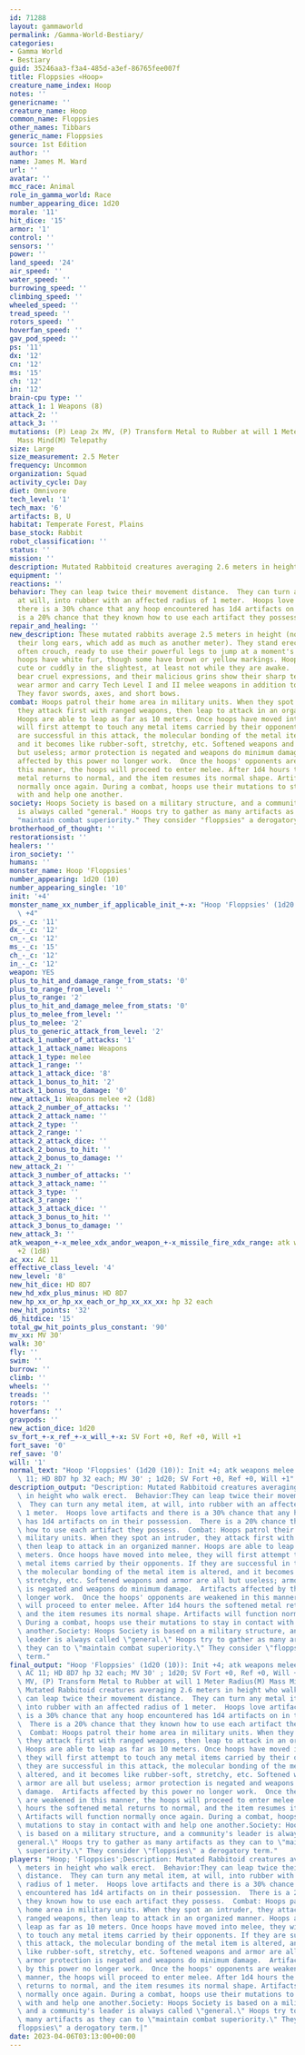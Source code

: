 ```yaml
---
id: 71288
layout: gammaworld
permalink: /Gamma-World-Bestiary/
categories:
- Gamma World
- Bestiary
guid: 35246aa3-f3a4-485d-a3ef-86765fee007f
title: Floppsies «Hoop»
creature_name_index: Hoop
notes: ''
genericname: ''
creature_name: Hoop
common_name: Floppsies
other_names: Tibbars
generic_name: Floppsies
source: 1st Edition
author: ''
name: James M. Ward
url: ''
avatar: ''
mcc_race: Animal
role_in_gamma_world: Race
number_appearing_dice: 1d20
morale: '11'
hit_dice: '15'
armor: '1'
control: ''
sensors: ''
power: ''
land_speed: '24'
air_speed: ''
water_speed: ''
burrowing_speed: ''
climbing_speed: ''
wheeled_speed: ''
tread_speed: ''
rotors_speed: ''
hoverfan_speed: ''
gav_pod_speed: ''
ps: '11'
dx: '12'
cn: '12'
ms: '15'
ch: '12'
in: '12'
brain-cpu type: ''
attack_1: 1 Weapons (8)
attack_2: ''
attack_3: ''
mutations: (P) Leap 2x MV, (P) Transform Metal to Rubber at will 1 Meter Radius(M)
  Mass Mind(M) Telepathy
size: Large
size_measurement: 2.5 Meter
frequency: Uncommon
organization: Squad
activity_cycle: Day
diet: Omnivore
tech_level: '1'
tech_max: '6'
artifacts: B, U
habitat: Temperate Forest, Plains
base_stock: Rabbit
robot_classification: ''
status: ''
mission: ''
description: Mutated Rabbitoid creatures averaging 2.6 meters in height who walk erect.
equipment: ''
reactions: ''
behavior: They can leap twice their movement distance.  They can turn any metal item,
  at will, into rubber with an affected radius of 1 meter.  Hoops love artifacts and
  there is a 30% chance that any hoop encountered has 1d4 artifacts on in their possession.  There
  is a 20% chance that they known how to use each artifact they possess.
repair_and_healing: ''
new_description: These mutated rabbits average 2.5 meters in height (not counting
  their long ears, which add as much as another meter). They stand erect, though they
  often crouch, ready to use their powerful legs to jump at a moment's notice. Most
  hoops have white fur, though some have brown or yellow markings. Hoops do not look
  cute or cuddly in the slightest, at least not while they are awake.  They usually
  bear cruel expressions, and their malicious grins show their sharp teeth. Hoops
  wear armor and carry Tech Level I and II melee weapons in addition to their artifacts.
  They favor swords, axes, and short bows.
combat: Hoops patrol their home area in military units. When they spot an intruder,
  they attack first with ranged weapons, then leap to attack in an organized manner.
  Hoops are able to leap as far as 10 meters. Once hoops have moved into melee, they
  will first attempt to touch any metal items carried by their opponents. If they
  are successful in this attack, the molecular bonding of the metal item is altered,
  and it becomes like rubber-soft, stretchy, etc. Softened weapons and armor are all
  but useless; armor protection is negated and weapons do minimum damage.  Artifacts
  affected by this power no longer work.  Once the hoops' opponents are weakened in
  this manner, the hoops will proceed to enter melee. After 1d4 hours the softened
  metal returns to normal, and the item resumes its normal shape. Artifacts will function
  normally once again. During a combat, hoops use their mutations to stay in contact
  with and help one another.
society: Hoops Society is based on a military structure, and a community's leader
  is always called "general." Hoops try to gather as many artifacts as they can to
  "maintain combat superiority." They consider "floppsies" a derogatory term.
brotherhood_of_thought: ''
restorationsist: ''
healers: ''
iron_society: ''
humans: ''
monster_name: Hoop 'Floppsies'
number_appearing: 1d20 (10)
number_appearing_single: '10'
init: '+4'
monster_name_xx_number_if_applicable_init_+-x: "Hoop 'Floppsies' (1d20 (10)): Init\
  \ +4"
ps_-_c: '11'
dx_-_c: '12'
cn_-_c: '12'
ms_-_c: '15'
ch_-_c: '12'
in_-_c: '12'
weapon: YES
plus_to_hit_and_damage_range_from_stats: '0'
plus_to_range_from_level: ''
plus_to_range: '2'
plus_to_hit_and_damage_melee_from_stats: '0'
plus_to_melee_from_level: ''
plus_to_melee: '2'
plus_to_generic_attack_from_level: '2'
attack_1_number_of_attacks: '1'
attack_1_attack_name: Weapons
attack_1_type: melee
attack_1_range: ''
attack_1_attack_dice: '8'
attack_1_bonus_to_hit: '2'
attack_1_bonus_to_damage: '0'
new_attack_1: Weapons melee +2 (1d8)
attack_2_number_of_attacks: ''
attack_2_attack_name: ''
attack_2_type: ''
attack_2_range: ''
attack_2_attack_dice: ''
attack_2_bonus_to_hit: ''
attack_2_bonus_to_damage: ''
new_attack_2: ''
attack_3_number_of_attacks: ''
attack_3_attack_name: ''
attack_3_type: ''
attack_3_range: ''
attack_3_attack_dice: ''
attack_3_bonus_to_hit: ''
attack_3_bonus_to_damage: ''
new_attack_3: ''
atk_weapon_+-x_melee_xdx_andor_weapon_+-x_missile_fire_xdx_range: atk weapons melee
  +2 (1d8)
ac_xx: AC 11
effective_class_level: '4'
new_level: '8'
new_hit_dice: HD 8D7
new_hd_xdx_plus_minus: HD 8D7
new_hp_xx_or_hp_xx_each_or_hp_xx_xx_xx: hp 32 each
new_hit_points: '32'
d6_hitdice: '15'
total_gw_hit_points_plus_constant: '90'
mv_xx: MV 30'
walk: 30'
fly: ''
swim: ''
burrow: ''
climb: ''
wheels: ''
treads: ''
rotors: ''
hoverfans: ''
gravpods: ''
new_action_dice: 1d20
sv_fort_+-x_ref_+-x_will_+-x: SV Fort +0, Ref +0, Will +1
fort_save: '0'
ref_save: '0'
will: '1'
normal_text: "Hoop 'Floppsies' (1d20 (10)): Init +4; atk weapons melee +2 (1d8); AC\
  \ 11; HD 8D7 hp 32 each; MV 30' ; 1d20; SV Fort +0, Ref +0, Will +1"
description_output: "Description: Mutated Rabbitoid creatures averaging 2.6 meters\
  \ in height who walk erect.  Behavior:They can leap twice their movement distance.\
  \  They can turn any metal item, at will, into rubber with an affected radius of\
  \ 1 meter.  Hoops love artifacts and there is a 30% chance that any hoop encountered\
  \ has 1d4 artifacts on in their possession.  There is a 20% chance that they known\
  \ how to use each artifact they possess.  Combat: Hoops patrol their home area in\
  \ military units. When they spot an intruder, they attack first with ranged weapons,\
  \ then leap to attack in an organized manner. Hoops are able to leap as far as 10\
  \ meters. Once hoops have moved into melee, they will first attempt to touch any\
  \ metal items carried by their opponents. If they are successful in this attack,\
  \ the molecular bonding of the metal item is altered, and it becomes like rubber-soft,\
  \ stretchy, etc. Softened weapons and armor are all but useless; armor protection\
  \ is negated and weapons do minimum damage.  Artifacts affected by this power no\
  \ longer work.  Once the hoops' opponents are weakened in this manner, the hoops\
  \ will proceed to enter melee. After 1d4 hours the softened metal returns to normal,\
  \ and the item resumes its normal shape. Artifacts will function normally once again.\
  \ During a combat, hoops use their mutations to stay in contact with and help one\
  \ another.Society: Hoops Society is based on a military structure, and a community's\
  \ leader is always called \"general.\" Hoops try to gather as many artifacts as\
  \ they can to \"maintain combat superiority.\" They consider \"floppsies\" a derogatory\
  \ term."
final_output: "Hoop 'Floppsies' (1d20 (10)): Init +4; atk weapons melee +2 (1d8);\
  \ AC 11; HD 8D7 hp 32 each; MV 30' ; 1d20; SV Fort +0, Ref +0, Will +1(P) Leap 2x\
  \ MV, (P) Transform Metal to Rubber at will 1 Meter Radius(M) Mass Mind(M) TelepathyDescription:\
  \ Mutated Rabbitoid creatures averaging 2.6 meters in height who walk erect.  Behavior:They\
  \ can leap twice their movement distance.  They can turn any metal item, at will,\
  \ into rubber with an affected radius of 1 meter.  Hoops love artifacts and there\
  \ is a 30% chance that any hoop encountered has 1d4 artifacts on in their possession.\
  \  There is a 20% chance that they known how to use each artifact they possess.\
  \  Combat: Hoops patrol their home area in military units. When they spot an intruder,\
  \ they attack first with ranged weapons, then leap to attack in an organized manner.\
  \ Hoops are able to leap as far as 10 meters. Once hoops have moved into melee,\
  \ they will first attempt to touch any metal items carried by their opponents. If\
  \ they are successful in this attack, the molecular bonding of the metal item is\
  \ altered, and it becomes like rubber-soft, stretchy, etc. Softened weapons and\
  \ armor are all but useless; armor protection is negated and weapons do minimum\
  \ damage.  Artifacts affected by this power no longer work.  Once the hoops' opponents\
  \ are weakened in this manner, the hoops will proceed to enter melee. After 1d4\
  \ hours the softened metal returns to normal, and the item resumes its normal shape.\
  \ Artifacts will function normally once again. During a combat, hoops use their\
  \ mutations to stay in contact with and help one another.Society: Hoops Society\
  \ is based on a military structure, and a community's leader is always called \"\
  general.\" Hoops try to gather as many artifacts as they can to \"maintain combat\
  \ superiority.\" They consider \"floppsies\" a derogatory term."
players: "Hoop; 'Floppsies';Description: Mutated Rabbitoid creatures averaging 2.6\
  \ meters in height who walk erect.  Behavior:They can leap twice their movement\
  \ distance.  They can turn any metal item, at will, into rubber with an affected\
  \ radius of 1 meter.  Hoops love artifacts and there is a 30% chance that any hoop\
  \ encountered has 1d4 artifacts on in their possession.  There is a 20% chance that\
  \ they known how to use each artifact they possess.  Combat: Hoops patrol their\
  \ home area in military units. When they spot an intruder, they attack first with\
  \ ranged weapons, then leap to attack in an organized manner. Hoops are able to\
  \ leap as far as 10 meters. Once hoops have moved into melee, they will first attempt\
  \ to touch any metal items carried by their opponents. If they are successful in\
  \ this attack, the molecular bonding of the metal item is altered, and it becomes\
  \ like rubber-soft, stretchy, etc. Softened weapons and armor are all but useless;\
  \ armor protection is negated and weapons do minimum damage.  Artifacts affected\
  \ by this power no longer work.  Once the hoops' opponents are weakened in this\
  \ manner, the hoops will proceed to enter melee. After 1d4 hours the softened metal\
  \ returns to normal, and the item resumes its normal shape. Artifacts will function\
  \ normally once again. During a combat, hoops use their mutations to stay in contact\
  \ with and help one another.Society: Hoops Society is based on a military structure,\
  \ and a community's leader is always called \"general.\" Hoops try to gather as\
  \ many artifacts as they can to \"maintain combat superiority.\" They consider \"\
  floppsies\" a derogatory term.|"
date: 2023-04-06T03:13:00+00:00
---
```

</br>
